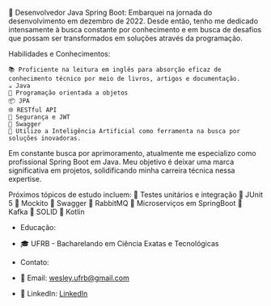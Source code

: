 🚀 Desenvolvedor Java Spring Boot: Embarquei na jornada do desenvolvimento em dezembro de 2022. Desde então, tenho me dedicado intensamente à busca constante por conhecimento e em busca de desafios que possam ser transformados em soluções através da programação.

Habilidades e Conhecimentos:

    📚 Proficiente na leitura em inglês para absorção eficaz de conhecimento técnico por meio de livros, artigos e documentação.
    ☕ Java
    🎯 Programação orientada a objetos
    📦 JPA
    🌐 RESTful API
    🔐 Segurança e JWT
    📘 Swagger
    🤖 Utilizo a Inteligência Artificial como ferramenta na busca por soluções inovadoras. 
    
Em constante busca por aprimoramento, atualmente me especializo como profissional Spring Boot em Java. Meu objetivo é deixar uma marca significativa em projetos, solidificando minha carreira técnica nessa expertise.

Próximos tópicos de estudo incluem:
🧪 Testes unitários e integração
🧪 JUnit 5
🧪 Mockito
🧪 Swagger
🧪 RabbitMQ
🧪 Microserviços em SpringBoot
🧪 Kafka
🧪 SOLID
🧪 Kotlin
- Educação:

- 🎓 UFRB - Bacharelando em Ciência Exatas e Tecnológicas

- Contato:

- 📧 Email: wesley.ufrb@gmail.com  
- 💼 LinkedIn: [LinkedIn](https://www.linkedin.com/in/wesley-valeriano-48426a11b/)

